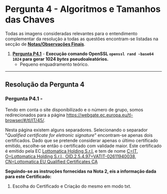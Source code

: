 # Pergunta 4 - Algoritmos e Tamanhos das Chaves

Todas as imagens consideradas relevantes para o entendimento complementar da resolução a todas as questões encontram-se listadas na secção de [**Notas/Observações Finais**](#notasobservações-finais).

1. [**Pergunta P4.1**]() - **Execução comando OpenSSL `openssl rand -base64 1024` para gerar 1024 *bytes* pseudoaleatórios.**
    - Pequeno enquadramento teórico.
    
---

## Resolução da Pergunta 4

### Pergunta P4.1 - 

Tendo em conta o site disponibilizado e o número de grupo, somos redirecionados para a página https://webgate.ec.europa.eu/tl-browser/#/tl/IT/45/.

Nesta página existem alguns separadores. Selecionando o separador "*Qualified certificate for eletronic signature*" encontram-se apenas dois certificados. Dado que se pretende considerar apenas o último certificado emitido, escolhe-se então o certificado com validade maior. Este certificado é emitido pela EC [Lottomatica Holding S.r.l.](https://webgate.ec.europa.eu/tl-browser/#/tl/IT/45) e tem de nome [C=IT, O=Lottomatica Holding S.r.l., OID.2.5.4.97=VATIT-02611940038, CN=Lottomatica EU Qualified Certificates CA](https://webgate.ec.europa.eu/tl-browser/#/tl/IT/45/2)

**Seguindo-se as instruções fornecidas na Nota 2, eis a informação dada para este Certificado:**

1. Escolha do Certificado e Criação do mesmo em modo txt.

